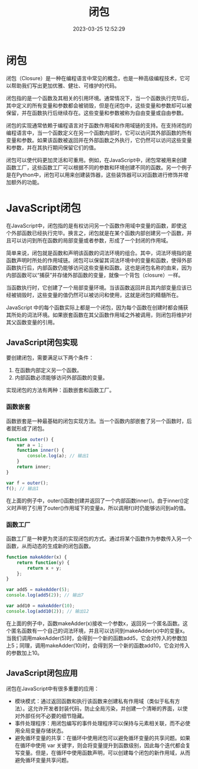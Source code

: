 ﻿---
title: 闭包
date: 2023-03-25 12:52:29
summary: 本文分享程序设计中闭包的概念。
tags:
- 程序设计
categories:
- 程序设计
---

# 闭包

闭包（Closure）是一种在编程语言中常见的概念，也是一种高级编程技术，它可以帮助我们写出更加优雅、健壮、可维护的代码。

闭包指的是一个函数及其相关的引用环境。通常情况下，当一个函数执行完毕后，其中定义的所有变量和参数都会被销毁，但是在闭包中，这些变量和参数却可以被保留，并在函数执行后继续存在。这些变量和参数被称为自由变量或自由参数。

闭包的实现通常依赖于编程语言对于函数作用域和作用域链的支持。在支持闭包的编程语言中，当一个函数定义在另一个函数内部时，它可以访问其外部函数的所有变量和参数。如果该函数被返回并在外部函数之外执行，它仍然可以访问这些变量和参数，并在其执行期间保留它们的值。

闭包可以使代码更加灵活和可重用。例如，在JavaScript中，闭包常被用来创建函数工厂，这些函数工厂可以根据不同的参数和环境创建不同的函数。另一个例子是在Python中，闭包可以用来创建装饰器，这些装饰器可以对函数进行修饰并增加额外的功能。

# JavaScript闭包

在JavaScript中，闭包指的是有权访问另一个函数作用域中变量的函数，即使这个外部函数已经执行完毕。换言之，闭包就是在某个函数内部创建另一个函数，并且可以访问到所在函数的局部变量或者参数，形成了一个封闭的作用域。

简单来说，闭包就是函数和声明该函数的词法环境的组合。其中，词法环境指的是函数声明时所处的作用域链。闭包可以保留其词法环境中的变量和函数，使得外部函数执行后，内部函数仍能够访问这些变量和函数。这也是闭包名称的由来，因为内部函数可以“捕获”并存储外部函数的变量，就像一个背包（closure）一样。

当函数执行时，它创建了一个局部变量环境。当该函数返回并且其内部变量应该已经被销毁时，这些变量的值仍然可以被访问和使用，这就是闭包的精髓所在。

JavaScript 中的每个函数实际上都是一个闭包，因为每个函数在创建时都会捕获其所处的词法环境。如果嵌套函数在其父函数作用域之外被调用，则闭包将维护对其父函数变量的引用。

## JavaScript闭包实现

要创建闭包，需要满足以下两个条件：
1. 在函数内部定义另一个函数。
2. 内部函数必须能够访问外部函数的变量。

实现闭包的方法有两种：函数嵌套和函数工厂。

### 函数嵌套

函数嵌套是一种最基础的闭包实现方法。当一个函数内部嵌套了另一个函数时，后者就形成了闭包。

```javascript
function outer() {
    var a = 1;
    function inner() {
        console.log(a); // 输出1
    }
    return inner;
}

var f = outer();
f(); // 输出1
```

在上面的例子中，outer()函数创建并返回了一个内部函数inner()。由于inner()定义时声明了引用了outer()作用域下的变量a，所以调用f()时仍能够访问到a的值。

### 函数工厂

函数工厂是一种更为灵活的实现闭包的方式。通过将某个函数作为参数传入另一个函数，从而动态的生成新的闭包函数。

```javascript
function makeAdder(x) {
    return function(y) {
        return x + y;
    };
}

var add5 = makeAdder(5);
console.log(add5(2)); // 输出7

var add10 = makeAdder(10);
console.log(add10(2)); // 输出12
```

在上面的例子中，函数makeAdder(x)接收一个参数x，返回另一个匿名函数。这个匿名函数有一个自己的词法环境，并且可以访问到makeAdder(x)中的变量x。当我们调用makeAdder(5)时，会得到一个新的函数add5，它会对传入的参数加上5；同理，调用makeAdder(10)时，会得到另一个新的函数add10，它会对传入的参数加上10。

## JavaScript闭包应用

闭包在JavaScript中有很多重要的应用：
- 模块模式：通过返回函数和执行该函数来创建私有作用域（类似于私有方法）。这允许开发者封装代码，防止全局污染，并创建一个清晰的界面，以使对外部任何不必要的细节隐藏。
- 事件处理程序：用闭包编写的事件处理程序可以保持与元素相关联，而不必使用全局变量存储状态。
- 避免循环变量的共享：在循环中使用闭包可以避免循环变量的共享问题。如果在循环中使用 var 关键字，则会将变量提升到函数级别，因此每个迭代都会复写变量。但是，在循环中使用函数声明，可以创建每个闭包的新作用域，从而避免循环变量共享问题。
